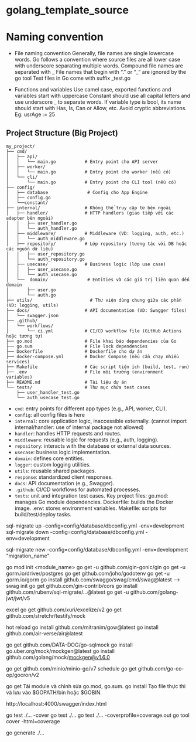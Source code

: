 # golang_template_source

# Naming convention
* File naming convention
Generally, file names are single lowercase words.
Go follows a convention where source files are all lower case with underscore separating multiple words.
Compound file names are separated with _
File names that begin with “.” or “_” are ignored by the go tool
Test files in Go come with suffix _test.go 

* Functions and variables
Use camel case, exported functions and variables start with uppercase
Constant should use all capital letters and use underscore _ to separate words.
If variable type is bool, its name should start with Has, Is, Can or Allow, etc.
Avoid cryptic abbreviations. Eg: usrAge := 25

## Project Structure (Big Project)
```
my_project/
├── cmd/
│   ├── api/
│   │   └── main.go           # Entry point cho API server
│   ├── worker/
│   │   └── main.go           # Entry point cho worker (nếu có)
│   └── cli/
│       └── main.go           # Entry point cho CLI tool (nếu có)
├── config/
│   ├── database               # Config cho App Engine
│   ├── config.go               
│   └──constant/
├── internal/                 # Không thể truy cập từ bên ngoài
│   ├── handler/              # HTTP handlers (giao tiếp với các adapter bên ngoài)
│   │   ├── user_handler.go
│   │   └── auth_handler.go
│   ├── middleware/           # Middleware (VD: logging, auth, etc.)
│   │   └── auth_middleware.go
│   ├── repository/           # Lớp repository (tương tác với DB hoặc các nguồn dữ liệu)
│   │   ├── user_repository.go
│   │   └── auth_repository.go
│   ├── usecase/              # Business logic (lớp use case)
│   │   ├── user_usecase.go
│   │   └── auth_usecase.go
│   └──  domain/               # Entities và các giá trị liên quan đến domain
│       ├── user.go
│       └── auth.go
├── utils/                      # Thư viện dùng chung giữa các phần (VD: logging, utils)
├── docs/                     # API documentation (VD: Swagger files)
│   └── swagger.json
├── .github/
│   └── workflows/
│       └── ci.yml            # CI/CD workflow file (GitHub Actions hoặc tương tự)
├── go.mod                    # File khai báo dependencies của Go
├── go.sum                    # File lock dependencies
├── Dockerfile                # Dockerfile cho dự án
├── docker-compose.yml        # Docker Compose (nếu cần chạy nhiều services)
├── Makefile                  # Các script tiện ích (build, test, run)
├── .env                      # File môi trường (environment variables)
├── README.md                 # Tài liệu dự án
└── tests/                    # Thư mục chứa test cases
    ├── user_handler_test.go
    └── auth_usecase_test.go
```
- `cmd`: entry points for different app types (e.g., API, worker, CLI).
- `config`: all config files is here
- `internal`: core application logic, inaccessible externally. (cannot import internal/handler: use of internal package not allowed)
- `handler`: handles HTTP requests and routes.
- `middleware`: reusable logic for requests (e.g., auth, logging).
- `repository`: interacts with the database or external data sources.
- `usecase`: business logic implementation.
- `domain`: defines core entities.
- `logger`: custom logging utilities.
- `utils`: reusable shared packages.
- `response`: standardized client responses.
- `docs`: API documentation (e.g., Swagger).
- `.github`: CI/CD workflows for automated processes.
- `tests`: unit and integration test cases.
Key project files:
go.mod: manages Go module dependencies.
Dockerfile: builds the Docker image.
.env: stores environment variables.
Makefile: scripts for build/test/deploy tasks.

sql-migrate up -config=config/database/dbconfig.yml -env=development
sql-migrate down -config=config/database/dbconfig.yml -env=development

sql-migrate new -config=config/database/dbconfig.yml -env=development "migration_name"

go mod init <module_name>
go get -u github.com/gin-gonic/gin
go get -u gorm.io/driver/postgres
go get github.com/joho/godotenv
go get -u gorm.io/gorm
go install github.com/swaggo/swag/cmd/swag@latest
--> swag init 
go get github.com/gin-contrib/cors
go install github.com/rubenv/sql-migrate/...@latest
go get -u github.com/golang-jwt/jwt/v5

excel
go get github.com/xuri/excelize/v2
go get github.com/stretchr/testify/mock

hot reload
go install github.com/mitranim/gow@latest
go install github.com/air-verse/air@latest


go get github.com/DATA-DOG/go-sqlmock
go install go.uber.org/mock/mockgen@latest
go install github.com/golang/mock/mockgen@v1.6.0

go get github.com/minio/minio-go/v7
schedule
go get github.com/go-co-op/gocron/v2

go get
Tải module và chỉnh sửa go.mod, go.sum.
go install
Tạo file thực thi và lưu vào $GOPATH/bin hoặc $GOBIN.

http://localhost:4000/swagger/index.html

go test ./... -cover
go test ./...
go test ./... -coverprofile=coverage.out
go tool cover -html=coverage


go generate ./...